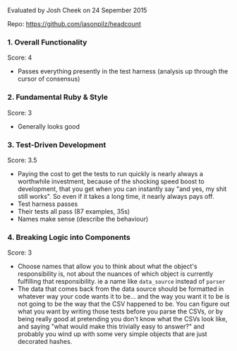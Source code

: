 Evaluated by Josh Cheek on 24 Sepember 2015

Repo: https://github.com/jasonpilz/headcount

### 1. Overall Functionality

Score: 4

* Passes everything presently in the test harness (analysis up through the cursor of consensus)

### 2. Fundamental Ruby & Style

Score: 3

* Generally looks good

### 3. Test-Driven Development

Score: 3.5

* Paying the cost to get the tests to run quickly is nearly always a worthwhile investment,
  because of the shocking speed boost to development, that you get when you can instantly say
  "and yes, my shit still works". So even if it takes a long time, it nearly always pays off.
* Test harness passes
* Their tests all pass (87 examples, 35s)
* Names make sense (describe the behaviour)

### 4. Breaking Logic into Components

Score: 3

* Choose names that allow you to think about what the object's responsibility is,
  not about the nuances of which object is currently fulfilling that responsibility.
  ie a name like `data_source` instead of `parser`
* The data that comes back from the data source should be formatted in whatever way
  your code wants it to be... and the way you want it to be is not going to be
  the way that the CSV happened to be. You can figure out what you want by writing those
  tests before you parse the CSVs, or by being really good at pretending you don't know
  what the CSVs look like, and saying "what would make this trivially easy to answer?"
  and probably you wind up with some very simple objects that are just decorated hashes.
